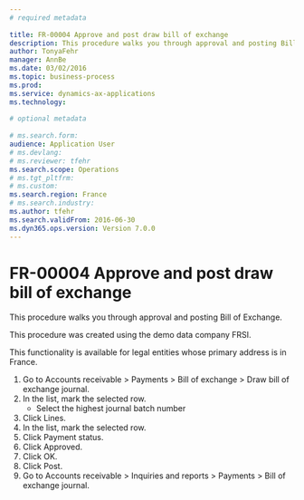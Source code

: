 ```yaml
--- 
# required metadata 
 
title: FR-00004 Approve and post draw bill of exchange
description: This procedure walks you through approval and posting Bill of Exchange.This procedure was created using the demo data company FRSI. This functionality is available for legal entities whose primary address is in France. 
author: TonyaFehr 
manager: AnnBe 
ms.date: 03/02/2016
ms.topic: business-process 
ms.prod:  
ms.service: dynamics-ax-applications 
ms.technology:  
 
# optional metadata 
 
# ms.search.form:   
audience: Application User 
# ms.devlang:  
# ms.reviewer: tfehr 
ms.search.scope: Operations 
# ms.tgt_pltfrm:  
# ms.custom:  
ms.search.region: France
# ms.search.industry: 
ms.author: tfehr 
ms.search.validFrom: 2016-06-30 
ms.dyn365.ops.version: Version 7.0.0 
---
```


# FR-00004 Approve and post draw bill of exchange

This procedure walks you through approval and posting Bill of Exchange.
This procedure was created using the demo data company FRSI. 
This functionality is available for legal entities whose primary address is in France.


1. Go to Accounts receivable > Payments > Bill of exchange > Draw bill of exchange journal.
2. In the list, mark the selected row.
    * Select the highest journal batch number
3. Click Lines.
4. In the list, mark the selected row.
5. Click Payment status.
6. Click Approved.
7. Click OK.
8. Click Post.
9. Go to Accounts receivable > Inquiries and reports > Payments > Bill of exchange journal.

